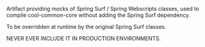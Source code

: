 Artifact providing mocks of Spring Surf / Spring Webscripts classes,
used to compile cool-common-core without adding the Spring Surf dependency.

To be overridden at runtime by the original Spring Surf classes.

NEVER EVER INCLUDE IT IN PRODUCTION ENVIRONMENTS.